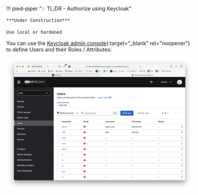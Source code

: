 !!! pied-piper ":bulb: TL;DR - Authorize using Keycloak"

    ***Under Construction***
    
    Use local or hardened

You can use the [Keycloak admin console](http://localhost:8080/){:target="_blank" rel="noopener"} to define Users and their Roles / Attributes:

![kc-user-roles](images/keycloak/kc-users.png)
